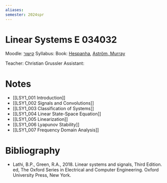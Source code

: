 ```yaml
---
aliases: 
semester: 2024spr
---
```

# Linear Systems E 034032

Moodle: [קישור](https://moodle2324.technion.ac.il/course/view.php?id=2561)
Syllabus:
Book:  [Hespanha](https://annas-archive.org/md5/f7037d2144916d28f40c1be4394f25c3), [Aström, Murray](https://www.cds.caltech.edu/%7Emurray/books/AM08/pdf/am08-complete_22Feb09.pdf)

Teacher: Christian Grussler
Assistant:

# Notes
- [[LSY1_001 Introduction]]
- [[LSY1_002 Signals and Convolutions]]
- [[LSY1_003 Classification of Systems]]
- [[LSY1_004 Linear State-Space Equation]]
- [[LSY1_005 Linearization]]
- [[LSY1_006 Lyapunov Stability]]
- [[LSY1_007 Frequency Domain Analysis]]

# Bibliography
- Lathi, B.P., Green, R.A., 2018. Linear systems and signals, Third Edition. ed, The Oxford Series in Electrical and Computer Engineering. Oxford University Press, New York.